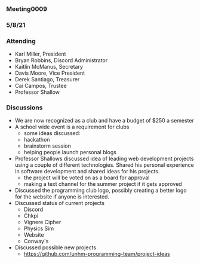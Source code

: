 ### Meeting0009
### 5/8/21

### Attending
- Karl Miller, President
- Bryan Robbins, Discord Administrator
- Kaitlin McManus, Secretary 
- Davis Moore, Vice President
- Derek Santiago, Treasurer 
- Cai Campos, Trustee
- Professor Shallow 

### Discussions 
- We are now recognized as a club and have a budget of $250 a semester 
- A school wide event is a requirement for clubs
    - some ideas discussed:
    - hackathon
    - brainstorm session
    - helping people launch personal blogs 
- Professor Shallows discussed idea of leading web development projects using a couple of different technologies. Shared his personal experience in software development and shared ideas for his projects. 
    - the project will be voted on as a board for approval 
    - making a text channel for the summer project if it gets approved 
- Discussed the programming club logo, possibly creating a better logo for the website if anyone is interested. 
- Discussed status of current projects 
     - Discord
     - Chkpi
     - Vignere Cipher
     - Physics Sim
     - Website
     - Conway's    
- Discussed possible new projects
    - https://github.com/unhm-programming-team/project-ideas    
